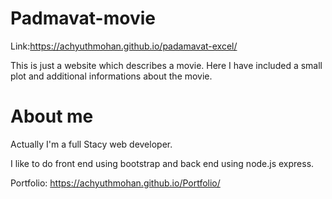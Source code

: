 # Padmavat-movie


Link:https://achyuthmohan.github.io/padamavat-excel/

This is just a website which describes a movie. Here I have included a small plot and additional informations about the movie.

# About me

Actually I'm a full Stacy web developer.

I like to do front end using bootstrap and back end using node.js express.

Portfolio: https://achyuthmohan.github.io/Portfolio/
